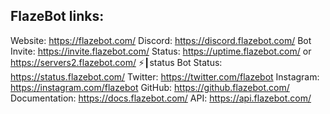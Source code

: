## FlazeBot links:
Website:  https://flazebot.com/
Discord: https://discord.flazebot.com/
Bot Invite: https://invite.flazebot.com/
Status:  https://uptime.flazebot.com/ or https://servers2.flazebot.com/ ⚡┃status
Bot Status: https://status.flazebot.com/
Twitter: https://twitter.com/flazebot
Instagram: https://instagram.com/flazebot
GitHub: https://github.flazebot.com/
Documentation: https://docs.flazebot.com/
API: https://api.flazebot.com/
